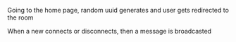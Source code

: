 Going to the home page, random uuid generates and user gets redirected to the room

When a new connects or disconnects, then a message is broadcasted


